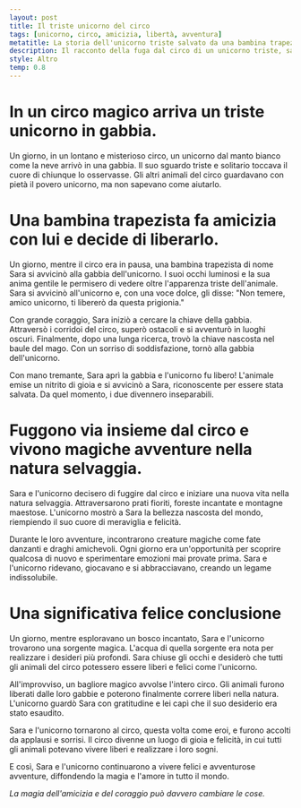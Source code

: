 ```yaml
---
layout: post
title: Il triste unicorno del circo
tags: [unicorno, circo, amicizia, libertà, avventura]
metatitle: La storia dell'unicorno triste salvato da una bambina trapezista
description: Il racconto della fuga dal circo di un unicorno triste, salvato da una bambina trapezista di nome Sara. Insieme vivranno magiche avventure nella natura.
style: Altro
temp: 0.8
---
```

# In un circo magico arriva un triste unicorno in gabbia.

Un giorno, in un lontano e misterioso circo, un unicorno dal manto bianco come la neve arrivò in una gabbia. Il suo sguardo triste e solitario toccava il cuore di chiunque lo osservasse. Gli altri animali del circo guardavano con pietà il povero unicorno, ma non sapevano come aiutarlo.

# Una bambina trapezista fa amicizia con lui e decide di liberarlo.

Un giorno, mentre il circo era in pausa, una bambina trapezista di nome Sara si avvicinò alla gabbia dell'unicorno. I suoi occhi luminosi e la sua anima gentile le permisero di vedere oltre l'apparenza triste dell'animale. Sara si avvicinò all'unicorno e, con una voce dolce, gli disse: "Non temere, amico unicorno, ti libererò da questa prigionia."

Con grande coraggio, Sara iniziò a cercare la chiave della gabbia. Attraversò i corridoi del circo, superò ostacoli e si avventurò in luoghi oscuri. Finalmente, dopo una lunga ricerca, trovò la chiave nascosta nel baule del mago. Con un sorriso di soddisfazione, tornò alla gabbia dell'unicorno.

Con mano tremante, Sara aprì la gabbia e l'unicorno fu libero! L'animale emise un nitrito di gioia e si avvicinò a Sara, riconoscente per essere stata salvata. Da quel momento, i due divennero inseparabili.

# Fuggono via insieme dal circo e vivono magiche avventure nella natura selvaggia.

Sara e l'unicorno decisero di fuggire dal circo e iniziare una nuova vita nella natura selvaggia. Attraversarono prati fioriti, foreste incantate e montagne maestose. L'unicorno mostrò a Sara la bellezza nascosta del mondo, riempiendo il suo cuore di meraviglia e felicità.

Durante le loro avventure, incontrarono creature magiche come fate danzanti e draghi amichevoli. Ogni giorno era un'opportunità per scoprire qualcosa di nuovo e sperimentare emozioni mai provate prima. Sara e l'unicorno ridevano, giocavano e si abbracciavano, creando un legame indissolubile.

# Una significativa felice conclusione

Un giorno, mentre esploravano un bosco incantato, Sara e l'unicorno trovarono una sorgente magica. L'acqua di quella sorgente era nota per realizzare i desideri più profondi. Sara chiuse gli occhi e desiderò che tutti gli animali del circo potessero essere liberi e felici come l'unicorno.

All'improvviso, un bagliore magico avvolse l'intero circo. Gli animali furono liberati dalle loro gabbie e poterono finalmente correre liberi nella natura. L'unicorno guardò Sara con gratitudine e lei capì che il suo desiderio era stato esaudito.

Sara e l'unicorno tornarono al circo, questa volta come eroi, e furono accolti da applausi e sorrisi. Il circo divenne un luogo di gioia e felicità, in cui tutti gli animali potevano vivere liberi e realizzare i loro sogni.

E così, Sara e l'unicorno continuarono a vivere felici e avventurose avventure, diffondendo la magia e l'amore in tutto il mondo.

_La magia dell'amicizia e del coraggio può davvero cambiare le cose._

        
